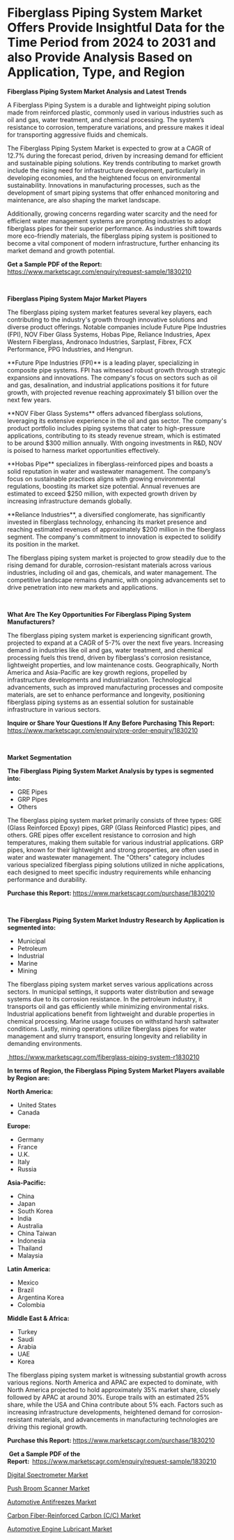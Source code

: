 <p><h1>Fiberglass Piping System Market Offers Provide Insightful Data for the Time Period from 2024 to 2031 and also Provide Analysis Based on Application, Type, and Region</h1></p><p><strong>Fiberglass Piping System Market Analysis and Latest Trends</strong></p>
<p><p>A Fiberglass Piping System is a durable and lightweight piping solution made from reinforced plastic, commonly used in various industries such as oil and gas, water treatment, and chemical processing. The system’s resistance to corrosion, temperature variations, and pressure makes it ideal for transporting aggressive fluids and chemicals. </p><p>The Fiberglass Piping System Market is expected to grow at a CAGR of 12.7% during the forecast period, driven by increasing demand for efficient and sustainable piping solutions. Key trends contributing to market growth include the rising need for infrastructure development, particularly in developing economies, and the heightened focus on environmental sustainability. Innovations in manufacturing processes, such as the development of smart piping systems that offer enhanced monitoring and maintenance, are also shaping the market landscape. </p><p>Additionally, growing concerns regarding water scarcity and the need for efficient water management systems are prompting industries to adopt fiberglass pipes for their superior performance. As industries shift towards more eco-friendly materials, the fiberglass piping system is positioned to become a vital component of modern infrastructure, further enhancing its market demand and growth potential.</p></p>
<p><strong>Get a Sample PDF of the Report:&nbsp;</strong> <a href="https://www.marketscagr.com/enquiry/request-sample/1830210?utm_campaign=1510&utm_medium=2&utm_source=Github&utm_content=ia&utm_term=15102024&utm_id=fiberglass-piping-system">https://www.marketscagr.com/enquiry/request-sample/1830210</a></p>
<p>&nbsp;</p>
<p><strong>Fiberglass Piping System Major Market Players</strong></p>
<p><p>The fiberglass piping system market features several key players, each contributing to the industry's growth through innovative solutions and diverse product offerings. Notable companies include Future Pipe Industries (FPI), NOV Fiber Glass Systems, Hobas Pipe, Reliance Industries, Apex Western Fiberglass, Andronaco Industries, Sarplast, Fibrex, FCX Performance, PPG Industries, and Hengrun.</p><p>**Future Pipe Industries (FPI)** is a leading player, specializing in composite pipe systems. FPI has witnessed robust growth through strategic expansions and innovations. The company's focus on sectors such as oil and gas, desalination, and industrial applications positions it for future growth, with projected revenue reaching approximately $1 billion over the next few years.</p><p>**NOV Fiber Glass Systems** offers advanced fiberglass solutions, leveraging its extensive experience in the oil and gas sector. The company's product portfolio includes piping systems that cater to high-pressure applications, contributing to its steady revenue stream, which is estimated to be around $300 million annually. With ongoing investments in R&D, NOV is poised to harness market opportunities effectively.</p><p>**Hobas Pipe** specializes in fiberglass-reinforced pipes and boasts a solid reputation in water and wastewater management. The company’s focus on sustainable practices aligns with growing environmental regulations, boosting its market size potential. Annual revenues are estimated to exceed $250 million, with expected growth driven by increasing infrastructure demands globally.</p><p>**Reliance Industries**, a diversified conglomerate, has significantly invested in fiberglass technology, enhancing its market presence and reaching estimated revenues of approximately $200 million in the fiberglass segment. The company's commitment to innovation is expected to solidify its position in the market.</p><p>The fiberglass piping system market is projected to grow steadily due to the rising demand for durable, corrosion-resistant materials across various industries, including oil and gas, chemicals, and water management. The competitive landscape remains dynamic, with ongoing advancements set to drive penetration into new markets and applications.</p></p>
<p>&nbsp;</p>
<p><strong>What Are The Key Opportunities For Fiberglass Piping System Manufacturers?</strong></p>
<p><p>The fiberglass piping system market is experiencing significant growth, projected to expand at a CAGR of 5-7% over the next five years. Increasing demand in industries like oil and gas, water treatment, and chemical processing fuels this trend, driven by fiberglass's corrosion resistance, lightweight properties, and low maintenance costs. Geographically, North America and Asia-Pacific are key growth regions, propelled by infrastructure developments and industrialization. Technological advancements, such as improved manufacturing processes and composite materials, are set to enhance performance and longevity, positioning fiberglass piping systems as an essential solution for sustainable infrastructure in various sectors.</p></p>
<p><strong>Inquire or Share Your Questions If Any Before Purchasing This Report:</strong> <a href="https://www.marketscagr.com/enquiry/pre-order-enquiry/1830210?utm_campaign=1510&utm_medium=2&utm_source=Github&utm_content=ia&utm_term=15102024&utm_id=fiberglass-piping-system">https://www.marketscagr.com/enquiry/pre-order-enquiry/1830210</a></p>
<p>&nbsp;</p>
<p><strong>Market Segmentation</strong></p>
<p><strong>The Fiberglass Piping System Market Analysis by types is segmented into:</strong></p>
<p><ul><li>GRE Pipes</li><li>GRP Pipes</li><li>Others</li></ul></p>
<p><p>The fiberglass piping system market primarily consists of three types: GRE (Glass Reinforced Epoxy) pipes, GRP (Glass Reinforced Plastic) pipes, and others. GRE pipes offer excellent resistance to corrosion and high temperatures, making them suitable for various industrial applications. GRP pipes, known for their lightweight and strong properties, are often used in water and wastewater management. The "Others" category includes various specialized fiberglass piping solutions utilized in niche applications, each designed to meet specific industry requirements while enhancing performance and durability.</p></p>
<p><strong>Purchase this Report:&nbsp;</strong><a href="https://www.marketscagr.com/purchase/1830210?utm_campaign=1510&utm_medium=2&utm_source=Github&utm_content=ia&utm_term=15102024&utm_id=fiberglass-piping-system">https://www.marketscagr.com/purchase/1830210</a></p>
<p>&nbsp;</p>
<p><strong>The Fiberglass Piping System Market Industry Research by Application is segmented into:</strong></p>
<p><ul><li>Municipal</li><li>Petroleum</li><li>Industrial</li><li>Marine</li><li>Mining</li></ul></p>
<p><p>The fiberglass piping system market serves various applications across sectors. In municipal settings, it supports water distribution and sewage systems due to its corrosion resistance. In the petroleum industry, it transports oil and gas efficiently while minimizing environmental risks. Industrial applications benefit from lightweight and durable properties in chemical processing. Marine usage focuses on withstand harsh saltwater conditions. Lastly, mining operations utilize fiberglass pipes for water management and slurry transport, ensuring longevity and reliability in demanding environments.</p></p>
<p><a href="https://www.marketscagr.com/fiberglass-piping-system-r1830210?utm_campaign=1510&utm_medium=2&utm_source=Github&utm_content=ia&utm_term=15102024&utm_id=fiberglass-piping-system">&nbsp;https://www.marketscagr.com/fiberglass-piping-system-r1830210</a></p>
<p><strong>In terms of Region, the Fiberglass Piping System Market Players available by Region are:</strong></p>
<p>
    <p> <strong> North America: </strong>
        <ul>
            <li>United States</li>
            <li>Canada</li>
        </ul>
        </p> 
    <p> <strong> Europe: </strong>
        <ul>
            <li>Germany</li>
            <li>France</li>
            <li>U.K.</li>
            <li>Italy</li>
            <li>Russia</li>
        </ul>
        </p> 
    <p> <strong> Asia-Pacific: </strong>
        <ul>
            <li>China</li>
            <li>Japan</li>
            <li>South Korea</li>
            <li>India</li>
            <li>Australia</li>
            <li>China Taiwan</li>
            <li>Indonesia</li>
            <li>Thailand</li>
            <li>Malaysia</li>
        </ul>
        </p> 
    <p> <strong> Latin America: </strong>
        <ul>
            <li>Mexico</li>
            <li>Brazil</li>
            <li>Argentina Korea</li>
            <li>Colombia</li>
        </ul>
        </p> 
    <p> <strong> Middle East & Africa: </strong>
        <ul>
            <li>Turkey</li>
            <li>Saudi</li>
            <li>Arabia</li>
            <li>UAE</li>
            <li>Korea</li>
        </ul>
    </p>
    </p>
<p><p>The fiberglass piping system market is witnessing substantial growth across various regions. North America and APAC are expected to dominate, with North America projected to hold approximately 35% market share, closely followed by APAC at around 30%. Europe trails with an estimated 25% share, while the USA and China contribute about 5% each. Factors such as increasing infrastructure developments, heightened demand for corrosion-resistant materials, and advancements in manufacturing technologies are driving this regional growth.</p></p>
<p><strong>Purchase this Report: </strong><a href="https://www.marketscagr.com/purchase/1830210?utm_campaign=1510&utm_medium=2&utm_source=Github&utm_content=ia&utm_term=15102024&utm_id=fiberglass-piping-system">https://www.marketscagr.com/purchase/1830210</a></p>
<p>&nbsp;<strong>Get a Sample PDF of the Report:&nbsp;&nbsp;</strong><a href="https://www.marketscagr.com/enquiry/request-sample/1830210?utm_campaign=1510&utm_medium=2&utm_source=Github&utm_content=ia&utm_term=15102024&utm_id=fiberglass-piping-system">https://www.marketscagr.com/enquiry/request-sample/1830210</a></p>
<p><strong></strong></p>
<p><p><a href="https://issuu.com/reportprime-2/docs/digital-spectrometer-market-size-20_c043295d48a94d?utm_campaign=1510&utm_medium=2&utm_source=Github&utm_content=ia&utm_term=15102024&utm_id=fiberglass-piping-system">Digital Spectrometer Market</a></p><p><a href="https://issuu.com/reportprime-2/docs/push-broom-scanner-market-size-2030_68da0bcfd4e27f?utm_campaign=1510&utm_medium=2&utm_source=Github&utm_content=ia&utm_term=15102024&utm_id=fiberglass-piping-system">Push Broom Scanner Market</a></p><p><a href="https://www.linkedin.com/pulse/automotive-antifreezes-market-trends-insights-type-application-honxc?utm_campaign=1510&utm_medium=2&utm_source=Github&utm_content=ia&utm_term=15102024&utm_id=fiberglass-piping-system">Automotive Antifreezes Market</a></p><p><a href="https://github.com/FassouRP/Market-Research-Report-List-6/blob/main/carbon-fiber-reinforced-carbon-cc-market.md?utm_campaign=1510&utm_medium=2&utm_source=Github&utm_content=ia&utm_term=15102024&utm_id=fiberglass-piping-system">Carbon Fiber-Reinforced Carbon (C/C) Market</a></p><p><a href="https://www.linkedin.com/pulse/automotive-engine-lubricant-market-segmentation-in-depth-analysis-bolgc?utm_campaign=1510&utm_medium=2&utm_source=Github&utm_content=ia&utm_term=15102024&utm_id=fiberglass-piping-system">Automotive Engine Lubricant Market</a></p></p>